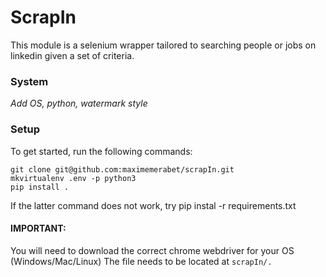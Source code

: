 # ScrapIn

This module is a selenium wrapper tailored to searching people or jobs on linkedin given a set of criteria.

### System
*Add OS, python, watermark style*

### Setup
To get started, run the following commands:

```
git clone git@github.com:maximemerabet/scrapIn.git
mkvirtualenv .env -p python3
pip install .
```
If the latter command does not work, try pip instal -r requirements.txt

#### IMPORTANT:
You will need to download the correct chrome webdriver for your OS (Windows/Mac/Linux)
The file needs to be located at `scrapIn/.`

